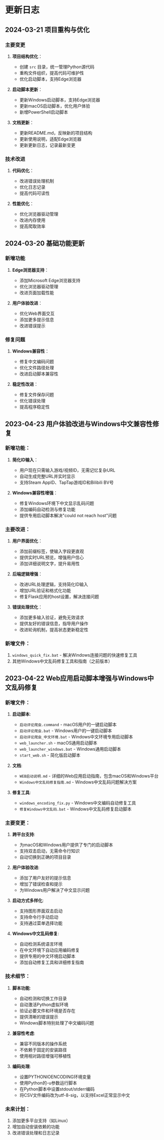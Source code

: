 # 更新日志

## 2024-03-21 项目重构与优化

### 主要变更
1. **项目结构优化**：
   - 创建 `src` 目录，统一管理Python源代码
   - 重构文件组织，提高代码可维护性
   - 优化启动脚本，支持Edge浏览器

2. **启动脚本更新**：
   - 更新Windows启动脚本，支持Edge浏览器
   - 更新macOS启动脚本，优化用户体验
   - 新增PowerShell启动脚本

3. **文档更新**：
   - 更新README.md，反映新的项目结构
   - 更新使用说明，适配Edge浏览器
   - 更新更新日志，记录最新变更

### 技术改进
1. **代码优化**：
   - 改进错误处理机制
   - 优化日志记录
   - 提高代码可读性

2. **性能优化**：
   - 优化浏览器驱动管理
   - 改进内存使用
   - 提高爬取效率

## 2024-03-20 基础功能更新

### 新增功能
1. **Edge浏览器支持**：
   - 添加Microsoft Edge浏览器支持
   - 优化浏览器驱动管理
   - 改进页面加载性能

2. **用户体验改进**：
   - 优化Web界面交互
   - 添加更多提示信息
   - 改进错误提示

### 修复问题
1. **Windows兼容性**：
   - 修复中文编码问题
   - 优化文件路径处理
   - 改进启动脚本兼容性

2. **稳定性改进**：
   - 修复文件保存问题
   - 优化错误处理
   - 提高程序稳定性

## 2023-04-23 用户体验改进与Windows中文兼容性修复

### 新增功能：
1. **简化ID输入**：
   - 用户现在只需输入游戏/视频ID，无需记忆复杂URL
   - 自动生成完整URL并实时显示
   - 支持Steam AppID、TapTap游戏ID和Bilibili BV号

2. **Windows兼容性增强**：
   - 修复Windows环境下中文显示乱码问题
   - 添加编码自动检测与修复功能
   - 提供专用启动脚本解决"could not reach host"问题

### 主要改进：
1. **用户界面优化**：
   - 添加前缀标签，使输入字段更直观
   - 提供实时URL预览，增强用户信心
   - 添加详细说明文字，提升易用性

2. **后端逻辑增强**：
   - 改进URL处理逻辑，支持简化ID输入
   - 增加URL验证和格式化功能
   - 修复Flask应用的host设置，解决连接问题

3. **错误处理优化**：
   - 添加更多输入验证，避免无效请求
   - 提供友好的错误信息，指导用户操作
   - 改进轮询机制，提高状态更新稳定性

### 新增文件：
1. `windows_quick_fix.bat` - 解决Windows连接问题的快速修复工具
2. 其他Windows中文乱码修复工具和指南（之前版本）

## 2023-04-22 Web应用启动脚本增强与Windows中文乱码修复

### 新增文件：
1. **启动脚本**:
   - `启动评论爬虫.command` - macOS用户的一键启动脚本
   - `启动评论爬虫.bat` - Windows用户的一键启动脚本
   - `启动评论爬虫_中文环境.bat` - Windows中文环境专用启动脚本
   - `web_launcher.sh` - macOS通用启动脚本
   - `web_launcher_windows.bat` - Windows通用启动脚本
   - `start_web.sh` - 简化版启动脚本

2. **文档**:
   - `WEB启动说明.md` - 详细的Web应用启动指南，包含macOS和Windows平台
   - `Windows中文乱码修复指南.md` - Windows中文乱码问题解决方案

3. **修复工具**:
   - `windows_encoding_fix.py` - Windows中文编码自动修复工具
   - `修复Windows中文乱码.bat` - Windows中文乱码修复启动脚本

### 主要变更：
1. **跨平台支持**:
   - 为macOS和Windows用户提供了专门的启动脚本
   - 支持双击启动，无需命令行知识
   - 自动切换到正确的项目目录

2. **用户体验改进**:
   - 添加了用户友好的提示信息
   - 增加了错误检查和提示
   - 为Windows用户解决了中文显示问题

3. **启动方式多样化**:
   - 支持图形界面双击启动
   - 支持命令行手动启动
   - 支持通过菜单选择功能

4. **Windows中文乱码修复**:
   - 自动检测系统语言环境
   - 在中文环境下自动应用编码修复
   - 提供专用的中文环境启动脚本
   - 添加自动修复工具和详细修复指南

### 技术细节：
1. **脚本功能**:
   - 自动检测和切换工作目录
   - 自动激活Python虚拟环境
   - 验证必要文件和环境是否存在
   - 提供清晰的错误提示
   - Windows脚本特别处理了中文编码问题

2. **兼容性考虑**:
   - 兼容不同版本的操作系统
   - 不依赖于固定的安装路径
   - 使用相对路径增强可移植性

3. **编码处理**:
   - 设置PYTHONIOENCODING环境变量
   - 使用Python的-u参数运行脚本
   - 在Python脚本中设置stdout/stderr编码
   - 将CSV文件编码改为utf-8-sig，以支持Excel正常显示中文

### 未来计划：
1. 添加更多平台支持（如Linux）
2. 增加自动安装依赖的功能
3. 改进错误处理和日志记录 